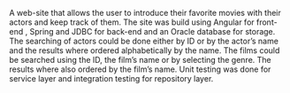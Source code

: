 A web-site that allows the user to introduce their favorite movies with their actors and keep track of them. The site was build using Angular for front-end , Spring and JDBC for back-end and an Oracle database for storage. The searching of actors could be done either by ID or by the actor’s name and the results where ordered alphabetically by the name. The films could be searched using the ID, the film’s name or by selecting the genre. The results where also ordered by the film’s name. Unit testing was done for service layer and integration testing for repository layer.
